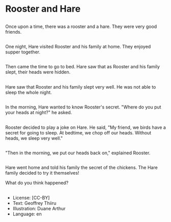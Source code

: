 # Rooster and Hare

##
Once upon a time, there was a
rooster and a hare.
They were very good friends.

##
One night, Hare visited Rooster
and his family at home.
They enjoyed supper together.

##
Then came the time to go to
bed.
Hare saw that as Rooster and
his family slept, their heads
were hidden.

##
Hare saw that Rooster and his
family slept very well.
He was not able to sleep the
whole night.

##
In the morning, Hare wanted to
know Rooster's secret.
"Where do you put your heads
at night?" he asked.

##
Rooster decided to play a joke
on Hare.
He said, "My friend, we birds
have a secret for going to sleep.
At bedtime, we chop off our
heads. Without heads, we sleep
very well."

##
"Then in the morning, we put
our heads back on," explained
Rooster.

##
Hare went home and told his
family the secret of the
chickens.
The Hare family decided to try it
themselves!

What do you think happened?

##
* License: [CC-BY]
* Text: Geoffrey Thiiru
* Illustration: Duane Arthur
* Language: en
